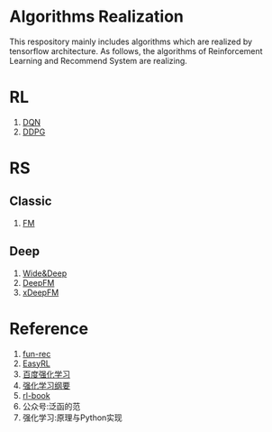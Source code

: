 # Algorithms Realization
This respository  mainly includes algorithms which are realized by tensorflow architecture. As follows, the algorithms of Reinforcement Learning and Recommend System are realizing.

# RL
1. [DQN](https://github.com/Evan-wyl/model-realization/blob/master/RL/DQN.py)
2. [DDPG](https://github.com/Evan-wyl/model-realization/blob/master/RL/DDPG.py)

# RS
## Classic
1. [FM](https://github.com/Evan-wyl/model-realization/blob/master/RS/classical/FM.py)

## Deep
1. [Wide&Deep](https://github.com/Evan-wyl/model-realization/tree/master/RS/deep/WideDeep)
2. [DeepFM](https://github.com/Evan-wyl/model-realization/tree/master/RS/deep/DeepFM)
3. [xDeepFM](https://github.com/Evan-wyl/model-realization/tree/master/RS/deep/xDeepFM)

# Reference
1. [fun-rec](https://github.com/datawhalechina/fun-rec)
2. [EasyRL](https://github.com/datawhalechina/easy-rl)
3. [百度强化学习](https://aistudio.baidu.com/aistudio/education/group/info/1335)
4. [强化学习纲要](https://github.com/zhoubolei/introRL)
5. [rl-book](https://github.com/zhiqingxiao/rl-book)
6. 公众号:泛函的范
7. 强化学习:原理与Python实现
